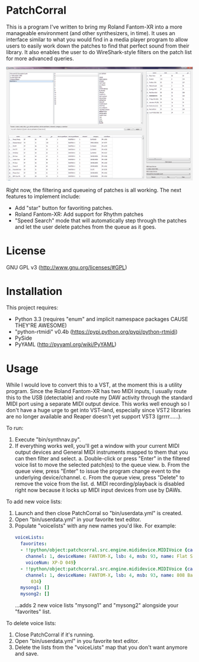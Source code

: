 PatchCorral
===========
This is a program I've written to bring my Roland Fantom-XR into a more manageable environment (and other synthesizers, in time).  It uses an interface similar to what you would find in a media player program to allow users to easily work down the patches to find that perfect sound from their library.  It also enables the user to do WireShark-style filters on the patch list for more advanced queries.

![PatchCorral Screenshot](./screenshot.png "Screenshot")

Right now, the filtering and queueing of patches is all working.  The next features to implement include:
 - Add "star" button for favoriting patches.
 - Roland Fantom-XR: Add support for Rhythm patches
 - "Speed Search" mode that will automatically step through the patches and let the user delete patches from the queue as it goes.

License
=======
GNU GPL v3 (http://www.gnu.org/licenses/#GPL)

Installation
============
This project requires:
 - Python 3.3 (requires "enum" and implicit namespace packages CAUSE THEY'RE AWESOME)
 - "python-rtmidi" v0.4b (https://pypi.python.org/pypi/python-rtmidi)
 - PySide
 - PyYAML (http://pyyaml.org/wiki/PyYAML)

Usage
=====
While I would love to convert this to a VST, at the moment this is a utility program.  Since the Roland Fantom-XR has two MIDI inputs, I usually route this to the USB (detectable) and route my DAW activity through the standard MIDI port using a separate MIDI output device.  This works well enough so I don't have a huge urge to get into VST-land, especially since VST2 libraries are no longer available and Reaper doesn't yet support VST3 (grrrr......).

To run:
1. Execute "bin/synthnav.py".
2. If everything works well, you'll get a window with your current MIDI output devices and General MIDI instruments mapped to them that you can then filter and select.
    a.  Double-click or press "Enter" in the filtered voice list to move the selected patch(es) to the queue view.
    b.  From the queue view, press "Enter" to issue the program change event to the underlying device/channel.
    c.  From the queue view, press "Delete" to remove the voice from the list.
    d.  MIDI recording/playback is disabled right now because it locks up MIDI input devices from use by DAWs.

To add new voice lists:
1. Launch and then close PatchCorral so "bin/userdata.yml" is created.
2. Open "bin/userdata.yml" in your favorite text editor.
3. Populate "voicelists" with any new names you'd like.  For example:
    ```yaml
    voiceLists:
      favorites:
      - !!python/object:patchcorral.src.engine.mididevice.MIDIVoice {category: SYNTH BASS,
        channel: 1, deviceName: FANTOM-X, lsb: 4, msb: 93, name: Flat SawBass, pc: 48,
        voiceNum: XP-D 049}
      - !!python/object:patchcorral.src.engine.mididevice.MIDIVoice {category: SYNTH BASS,
        channel: 1, deviceName: FANTOM-X, lsb: 4, msb: 93, name: 808 Bass, pc: 33, voiceNum: XP-D
          034}
      mysong1: []
      mysong2: []
    ```
    ...adds 2 new voice lists "mysong1" and "mysong2" alongside your "favorites" list.

To delete voice lists:
1. Close PatchCorral if it's running.
2. Open "bin/userdata.yml" in you favorite text editor.
3. Delete the lists from the "voiceLists" map that you don't want anymore and save.
